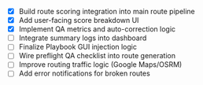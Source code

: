 - [x] Build route scoring integration into main route pipeline
- [x] Add user-facing score breakdown UI
- [x] Implement QA metrics and auto-correction logic
- [ ] Integrate summary logs into dashboard
- [ ] Finalize Playbook GUI injection logic
- [ ] Wire preflight QA checklist into route generation
- [ ] Improve routing traffic logic (Google Maps/OSRM)
- [ ] Add error notifications for broken routes
